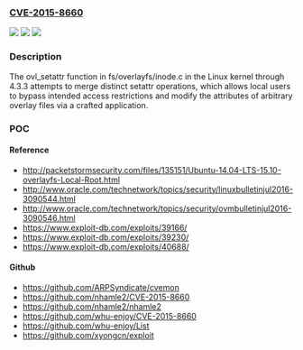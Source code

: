 ### [CVE-2015-8660](https://cve.mitre.org/cgi-bin/cvename.cgi?name=CVE-2015-8660)
![](https://img.shields.io/static/v1?label=Product&message=n%2Fa&color=blue)
![](https://img.shields.io/static/v1?label=Version&message=%3D%20n%2Fa%20&color=brighgreen)
![](https://img.shields.io/static/v1?label=Vulnerability&message=n%2Fa&color=brighgreen)

### Description

The ovl_setattr function in fs/overlayfs/inode.c in the Linux kernel through 4.3.3 attempts to merge distinct setattr operations, which allows local users to bypass intended access restrictions and modify the attributes of arbitrary overlay files via a crafted application.

### POC

#### Reference
- http://packetstormsecurity.com/files/135151/Ubuntu-14.04-LTS-15.10-overlayfs-Local-Root.html
- http://www.oracle.com/technetwork/topics/security/linuxbulletinjul2016-3090544.html
- http://www.oracle.com/technetwork/topics/security/ovmbulletinjul2016-3090546.html
- https://www.exploit-db.com/exploits/39166/
- https://www.exploit-db.com/exploits/39230/
- https://www.exploit-db.com/exploits/40688/

#### Github
- https://github.com/ARPSyndicate/cvemon
- https://github.com/nhamle2/CVE-2015-8660
- https://github.com/nhamle2/nhamle2
- https://github.com/whu-enjoy/CVE-2015-8660
- https://github.com/whu-enjoy/List
- https://github.com/xyongcn/exploit


